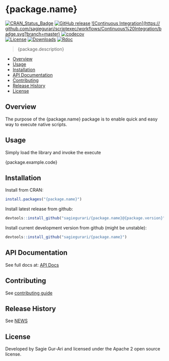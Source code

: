 # {package.name}

[![CRAN_Status_Badge](http://www.r-pkg.org/badges/version/{package.name})](https://cran.r-project.org/package={package.name}) [![GitHub release](https://img.shields.io/github/release/sagiegurari/{package.name}.svg)](https://github.com/sagiegurari/{package.name}/releases) [![Continuous Integration](https://
github.com/sagiegurari/scriptexec/workflows/Continuous%20Integration/badge.svg?branch=master)](https://github.com/sagiegurari/scriptexec/actions) [![codecov](https://codecov.io/gh/sagiegurari/{package.name}/branch/master/graph/badge.svg)](https://codecov.io/gh/sagiegurari/{package.name})<br>
[![License](https://img.shields.io/cran/l/{package.name}.svg)](https://github.com/sagiegurari/{package.name}/blob/master/LICENSE) [![Downloads](https://cranlogs.r-pkg.org/badges/grand-total/{package.name})](https://github.com/sagiegurari/{package.name}/releases) [![Rdoc](http://www.rdocumentation.org/badges/version/{package.name}?{package.version})](http://www.rdocumentation.org/packages/{package.name})

> {package.description}

* [Overview](#overview)
* [Usage](#usage)
* [Installation](#installation)
* [API Documentation](docs/api.md)
* [Contributing](.github/CONTRIBUTING.md)
* [Release History](NEWS.md)
* [License](#license)

<a name="overview"></a>
## Overview
The purpose of the {package.name} package is to enable quick and easy way to execute native scripts.

<a name="usage"></a>
## Usage
Simply load the library and invoke the execute

{package.example.code}

<a name="installation"></a>
## Installation
Install from CRAN:

```r
install.packages("{package.name}")
```

Install latest release from github:

```r
devtools::install_github("sagiegurari/{package.name}@{package.version}")
```

Install current development version from github (might be unstable):

```r
devtools::install_github("sagiegurari/{package.name}")
```

## API Documentation
See full docs at: [API Docs](docs/api.md)

## Contributing
See [contributing guide](.github/CONTRIBUTING.md)

<a name="history"></a>
## Release History

See [NEWS](NEWS.md)

<a name="license"></a>
## License
Developed by Sagie Gur-Ari and licensed under the Apache 2 open source license.
